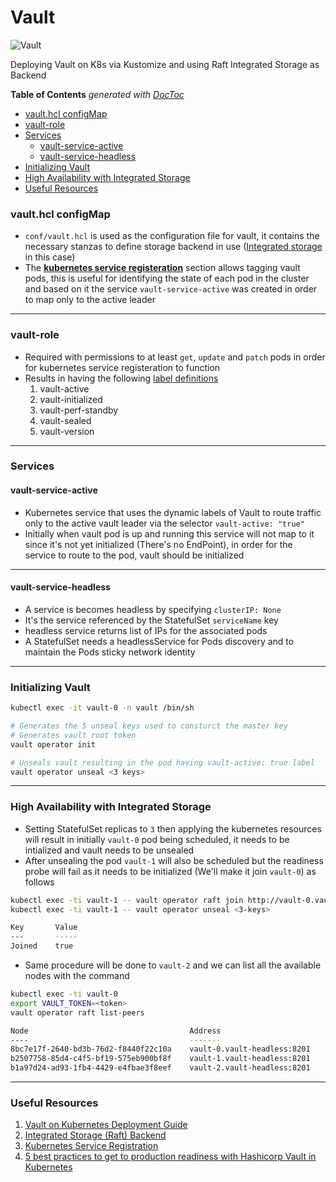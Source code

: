 # Vault

![Vault](https://img.shields.io/badge/-vault-000000?style=for-the-badge&logo=Vault&logoColor=white)

Deploying Vault on K8s via Kustomize and using Raft Integrated Storage as Backend

<!-- START doctoc generated TOC please keep comment here to allow auto update -->
<!-- DON'T EDIT THIS SECTION, INSTEAD RE-RUN doctoc TO UPDATE -->
**Table of Contents**  *generated with [DocToc](https://github.com/thlorenz/doctoc)*

- [vault.hcl configMap](#vaulthcl-configmap)
- [vault-role](#vault-role)
- [Services](#services)
  - [vault-service-active](#vault-service-active)
  - [vault-service-headless](#vault-service-headless)
- [Initializing Vault](#initializing-vault)
- [High Availability with Integrated Storage](#high-availability-with-integrated-storage)
- [Useful Resources](#useful-resources)

<!-- END doctoc generated TOC please keep comment here to allow auto update -->

### vault.hcl configMap
- `conf/vault.hcl` is used as the configuration file for vault, it contains the necessary stanzas to define storage backend in use ([Integrated storage](https://www.vaultproject.io/docs/configuration/storage/raft) in this case)
- The **[kubernetes service registeration](https://www.vaultproject.io/docs/configuration/service-registration/kubernetes)** section allows tagging vault pods, this is useful for identifying the state of each pod in the cluster and based on it the service `vault-service-active` was created in order to map only to the active leader

---

### vault-role
- Required with permissions to at least `get`, `update` and `patch` pods in order for kubernetes service registeration to function
- Results in having the following [label definitions](https://www.vaultproject.io/docs/configuration/service-registration/kubernetes#label-definitions)
  1. vault-active
  2. vault-initialized
  3. vault-perf-standby
  4. vault-sealed
  5. vault-version

---
### Services
#### vault-service-active 
- Kubernetes service that uses the dynamic labels of Vault to route traffic only to the active vault leader via the selector `vault-active: "true"`
- Initially when vault pod is up and running this service will not map to it since it's not yet initialized (There's no EndPoint), in order for the service to route to the pod, vault should be initialized

---

#### vault-service-headless
- A service is becomes headless by specifying `clusterIP: None`
- It's the service referenced by the StatefulSet `serviceName` key 
- headless service returns list of IPs for the associated pods
- A StatefulSet needs a headlessService for Pods discovery and to maintain the Pods sticky network identity

---

### Initializing Vault 
```bash
kubectl exec -it vault-0 -n vault /bin/sh

# Generates the 5 unseal keys used to consturct the master key 
# Generates vault root token 
vault operator init

# Unseals vault resulting in the pod having vault-active: true label
vault operator unseal <3 keys>
```

---

### High Availability with Integrated Storage 
- Setting StatefulSet replicas to `3` then applying the kubernetes resources will result in initially `vault-0` pod being scheduled, it needs to be intialized and vault needs to be unsealed 
- After unsealing the pod `vault-1` will also be scheduled but the readiness probe will fail as it needs to be initialized (We'll make it join `vault-0`) as follows 
```bash
kubectl exec -ti vault-1 -- vault operator raft join http://vault-0.vault-headless:8200
kubectl exec -ti vault-1 -- vault operator unseal <3-keys>

Key       Value
---       -----
Joined    true

```
- Same procedure will be done to `vault-2` and we can list all the available nodes with the command 
```bash 
kubectl exec -ti vault-0 
export VAULT_TOKEN=<token>
vault operator raft list-peers

Node                                    Address                        State       Voter
----                                    -------                        -----       -----
8bc7e17f-2640-bd3b-76d2-f8440f22c10a    vault-0.vault-headless:8201    leader      true
b2507758-85d4-c4f5-bf19-575eb900bf8f    vault-1.vault-headless:8201    follower    true
b1a97d24-ad93-1fb4-4429-e4fbae3f8eef    vault-2.vault-headless:8201    follower    true
```

---

### Useful Resources 
1. [Vault on Kubernetes Deployment Guide](https://learn.hashicorp.com/tutorials/vault/kubernetes-raft-deployment-guide?in=vault/kubernetes)
2. [Integrated Storage (Raft) Backend](https://www.vaultproject.io/docs/configuration/storage/raft)
3. [Kubernetes Service Registration](https://www.vaultproject.io/docs/configuration/service-registration/kubernetes)
4. [5 best practices to get to production readiness with Hashicorp Vault in Kubernetes](https://expel.com/blog/production-readiness-hashicorp-vault-kubernetes/)